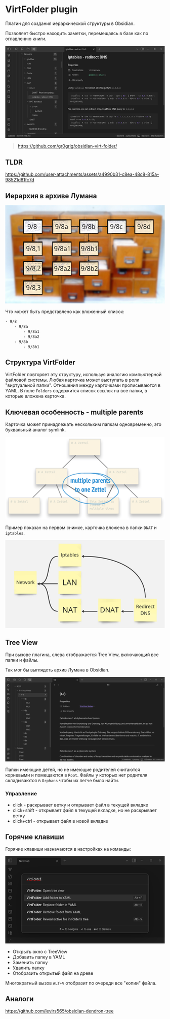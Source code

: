 # VirtFolder plugin

Плагин для создания иерархической структуры в Obsidian.

Позволяет быстро находить заметки, перемещаясь в базе как по оглавлению книги.

![virt_folder_example](./Images/virt_folder_example.png)

> https://github.com/gr0grig/obsidian-virt-folder/

## TLDR

https://github.com/user-attachments/assets/a4990b31-c8ea-48c8-815a-98521d81fc7d

## Иерархия в архиве Лумана

![zettelkasten_structure](./Images/zettelkasten_structure.jpg)

Что может быть представлено как вложенный список:

```
- 9/8
	- 9/8a
		- 9/8a1
		- 9/8a2
	- 9/8b
		- 9/8b1
```

## Структура VirtFolder

VirtFolder повторяет эту структуру, используя аналогию компьютерной файловой системы. Любая карточка может выступать в роли "виртуальной папки". Отношения между карточками прописываются в YAML. В поле `Folders` содержится список ссылок на все папки, в которые вложена карточка.

## Ключевая особенность - multiple parents

Карточка может принадлежать нескольким папкам одновременно, это буквальный аналог symlink. 

![multiple_parrents](./Images/multiple_parrents.png)

Пример показан на первом снимке, карточка вложена в папки `DNAT` и `iptables`.

![virt_folder_structure](./Images/virt_folder_structure.jpg)

## Tree View

При вызове плагина, слева отображается Tree View, включающий все папки и файлы.

Так мог бы выглядеть архив Лумана в Obsidian. 

![luhmain_in_obsidian](./Images/luhmain_in_obsidian.png)

Папки имеющие детей, но не имеющие родителей считаются корневыми и помещаются в `Root`. Файлы у которых нет родителя складываются в `Orphans` чтобы их легче было найти.

### Управление 

- click - раскрывает ветку и открывает файл в текущей вкладке
- click+shift - открывает файл в текущей вкладке, но не раскрывает ветку
- click+ctrl - открывает файл в новой вкладке

## Горячие клавиши

Горячие клавиши назначаются в настройках на команды: 

![virt_folder_hotkey](./Images/virt_folder_hotkey.png)

- Открыть окно с TreeView
- Добавить папку в YAML
- Заменить папку
- Удалить папку
- Отобразить открытый файл на древе

Многократный вызов `ALT+V` отобразит по очереди все "копии" файла.

## Аналоги

https://github.com/levirs565/obsidian-dendron-tree

